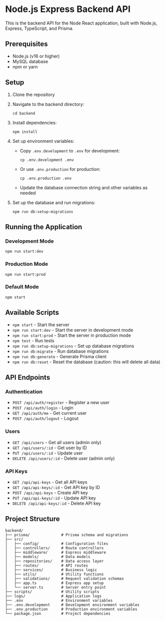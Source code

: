 # Node.js Express Backend API

This is the backend API for the Node React application, built with Node.js, Express, TypeScript, and Prisma.

## Prerequisites

- Node.js (v16 or higher)
- MySQL database
- npm or yarn

## Setup

1. Clone the repository
2. Navigate to the backend directory:
   ```
   cd backend
   ```
3. Install dependencies:
   ```
   npm install
   ```
4. Set up environment variables:
   - Copy `.env.development` to `.env` for development:
     ```
     cp .env.development .env
     ```
   - Or use `.env.production` for production:
     ```
     cp .env.production .env
     ```
   - Update the database connection string and other variables as needed

5. Set up the database and run migrations:
   ```
   npm run db:setup-migrations
   ```

## Running the Application

### Development Mode
```
npm run start:dev
```

### Production Mode
```
npm run start:prod
```

### Default Mode
```
npm start
```

## Available Scripts

- `npm start` - Start the server
- `npm run start:dev` - Start the server in development mode
- `npm run start:prod` - Start the server in production mode
- `npm test` - Run tests
- `npm run db:setup-migrations` - Set up database migrations
- `npm run db:migrate` - Run database migrations
- `npm run db:generate` - Generate Prisma client
- `npm run db:reset` - Reset the database (caution: this will delete all data)

## API Endpoints

### Authentication
- `POST /api/auth/register` - Register a new user
- `POST /api/auth/login` - Login
- `GET /api/auth/me` - Get current user
- `POST /api/auth/logout` - Logout

### Users
- `GET /api/users` - Get all users (admin only)
- `GET /api/users/:id` - Get user by ID
- `PUT /api/users/:id` - Update user
- `DELETE /api/users/:id` - Delete user (admin only)

### API Keys
- `GET /api/api-keys` - Get all API keys
- `GET /api/api-keys/:id` - Get API key by ID
- `POST /api/api-keys` - Create API key
- `PUT /api/api-keys/:id` - Update API key
- `DELETE /api/api-keys/:id` - Delete API key

## Project Structure

```
backend/
├── prisma/              # Prisma schema and migrations
├── src/
│   ├── config/          # Configuration files
│   ├── controllers/     # Route controllers
│   ├── middleware/      # Express middleware
│   ├── models/          # Data models
│   ├── repositories/    # Data access layer
│   ├── routes/          # API routes
│   ├── services/        # Business logic
│   ├── utils/           # Utility functions
│   ├── validations/     # Request validation schemas
│   ├── app.ts           # Express app setup
│   └── server.ts        # Server entry point
├── scripts/             # Utility scripts
├── logs/                # Application logs
├── .env                 # Environment variables
├── .env.development     # Development environment variables
├── .env.production      # Production environment variables
└── package.json         # Project dependencies
```
